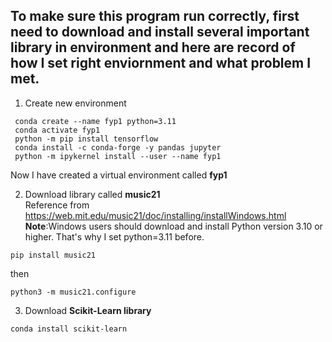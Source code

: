 ## To make sure this program run correctly, first need to download and install several important library in environment and here are record of how I set right enviornment and what problem I met.

1. Create new environment<br/>
```
 conda create --name fyp1 python=3.11
 conda activate fyp1
 python -m pip install tensorflow
 conda install -c conda-forge -y pandas jupyter
 python -m ipykernel install --user --name fyp1
```
Now I have created a virtual environment called **fyp1**

2. Download library called **music21**<br/>
Reference from https://web.mit.edu/music21/doc/installing/installWindows.html <br/>
**Note**:Windows users should download and install Python version 3.10 or higher. That's why I set python=3.11 before.
```
pip install music21
```
then
```
python3 -m music21.configure
```
3. Download **Scikit-Learn library**<br/>
```
conda install scikit-learn
```
